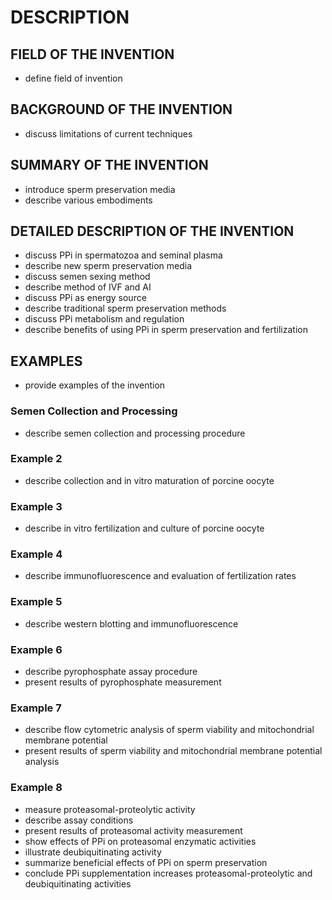 # DESCRIPTION

## FIELD OF THE INVENTION

- define field of invention

## BACKGROUND OF THE INVENTION

- discuss limitations of current techniques

## SUMMARY OF THE INVENTION

- introduce sperm preservation media
- describe various embodiments

## DETAILED DESCRIPTION OF THE INVENTION

- discuss PPi in spermatozoa and seminal plasma
- describe new sperm preservation media
- discuss semen sexing method
- describe method of IVF and AI
- discuss PPi as energy source
- describe traditional sperm preservation methods
- discuss PPi metabolism and regulation
- describe benefits of using PPi in sperm preservation and fertilization

## EXAMPLES

- provide examples of the invention

### Semen Collection and Processing

- describe semen collection and processing procedure

### Example 2

- describe collection and in vitro maturation of porcine oocyte

### Example 3

- describe in vitro fertilization and culture of porcine oocyte

### Example 4

- describe immunofluorescence and evaluation of fertilization rates

### Example 5

- describe western blotting and immunofluorescence

### Example 6

- describe pyrophosphate assay procedure
- present results of pyrophosphate measurement

### Example 7

- describe flow cytometric analysis of sperm viability and mitochondrial membrane potential
- present results of sperm viability and mitochondrial membrane potential analysis

### Example 8

- measure proteasomal-proteolytic activity
- describe assay conditions
- present results of proteasomal activity measurement
- show effects of PPi on proteasomal enzymatic activities
- illustrate deubiquitinating activity
- summarize beneficial effects of PPi on sperm preservation
- conclude PPi supplementation increases proteasomal-proteolytic and deubiquitinating activities

